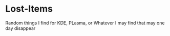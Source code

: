 # Lost-Items
Random things I find for KDE, PLasma, or Whatever I may find that may one day disappear  
